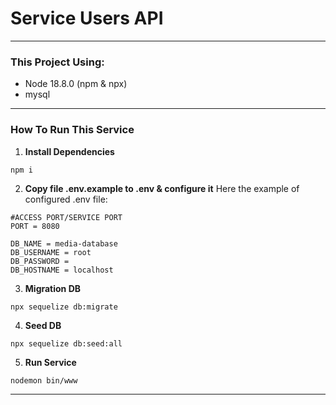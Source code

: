 # Service Users API
---
### This Project Using:
- Node 18.8.0 (npm & npx)
- mysql
---

### How To Run This Service
1. **Install Dependencies**
```
npm i
```
2. **Copy file .env.example to .env & configure it**
Here the example of configured .env file:
```
#ACCESS PORT/SERVICE PORT
PORT = 8080

DB_NAME = media-database
DB_USERNAME = root
DB_PASSWORD =
DB_HOSTNAME = localhost
```
3. **Migration DB**
```
npx sequelize db:migrate
```
4. **Seed DB**
```
npx sequelize db:seed:all
```
5. **Run Service**
```
nodemon bin/www
```
---